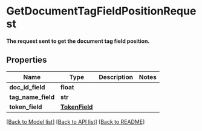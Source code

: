 # GetDocumentTagFieldPositionRequest

#### The request sent to get the document tag field position.

## Properties
Name | Type | Description | Notes
------------ | ------------- | ------------- | -------------
**doc_id_field** | **float** |  | 
**tag_name_field** | **str** |  | 
**token_field** | [**TokenField**](TokenField.md) |  | 

[[Back to Model list]](../README.md#documentation-for-models) [[Back to API list]](../README.md#documentation-for-api-endpoints) [[Back to README]](../README.md)


